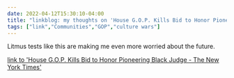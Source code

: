 ```yaml
---
date: 2022-04-12T15:30:10-04:00
title: "linkblog: my thoughts on 'House G.O.P. Kills Bid to Honor Pioneering Black Judge - The New York Times'"
tags: ["link","Communities","GOP","culture wars"]
---
```

Litmus tests like this are making me even more worried about the future.
 
[link to 'House G.O.P. Kills Bid to Honor Pioneering Black Judge - The New York Times'](https://www.nytimes.com/2022/04/12/us/politics/gop-joseph-hatchett-florida.html)
